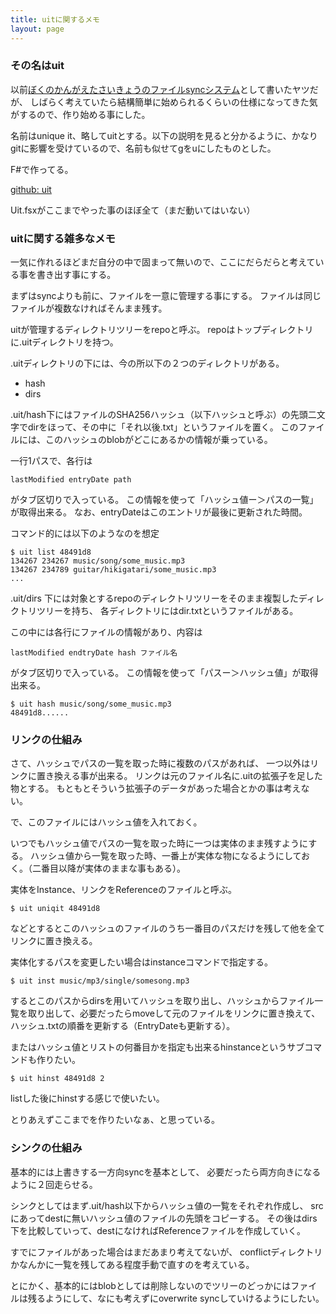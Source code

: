 ```yaml
---
title: uitに関するメモ
layout: page
---
```


### その名はuit

以前[ぼくのかんがえたさいきょうのファイルsyncシステム](https://karino2.github.io/2020/11/12/saikyou_file_sync.html)として書いたヤツだが、
しばらく考えていたら結構簡単に始められるくらいの仕様になってきた気がするので、作り始める事にした。

名前はunique it、略してuitとする。以下の説明を見ると分かるように、かなりgitに影響を受けているので、名前も似せてgをuにしたものとした。

F#で作ってる。

[github: uit](https://github.com/karino2/uit)

Uit.fsxがここまでやった事のほぼ全て（まだ動いてはいない）

### uitに関する雑多なメモ

一気に作れるほどまだ自分の中で固まって無いので、ここにだらだらと考えている事を書き出す事にする。

まずはsyncよりも前に、ファイルを一意に管理する事にする。
ファイルは同じファイルが複数なければそんまま残す。

uitが管理するディレクトリツリーをrepoと呼ぶ。
repoはトップディレクトリに.uitディレクトリを持つ。

.uitディレクトリの下には、今の所以下の２つのディレクトリがある。

- hash
- dirs

.uit/hash下にはファイルのSHA256ハッシュ（以下ハッシュと呼ぶ）の先頭二文字でdirをほって、その中に「それ以後.txt」というファイルを置く。
このファイルには、このハッシュのblobがどこにあるかの情報が乗っている。

一行1パスで、各行は

```
lastModified entryDate path
```

がタブ区切りで入っている。
この情報を使って「ハッシュ値ー＞パスの一覧」が取得出来る。
なお、entryDateはこのエントリが最後に更新された時間。

コマンド的には以下のようなのを想定

```
$ uit list 48491d8
134267 234267 music/song/some_music.mp3
134267 234789 guitar/hikigatari/some_music.mp3
...
```

.uit/dirs 下には対象とするrepoのディレクトリツリーをそのまま複製したディレクトリツリーを持ち、
各ディレクトリにはdir.txtというファイルがある。

この中には各行にファイルの情報があり、内容は

```
lastModified endtryDate hash ファイル名
```

がタブ区切りで入っている。
この情報を使って「パスー＞ハッシュ値」が取得出来る。

```
$ uit hash music/song/some_music.mp3
48491d8......
```

### リンクの仕組み

さて、ハッシュでパスの一覧を取った時に複数のパスがあれば、
一つ以外はリンクに置き換える事が出来る。
リンクは元のファイル名に.uitの拡張子を足した物とする。
もともとそういう拡張子のデータがあった場合とかの事は考えない。

で、このファイルにはハッシュ値を入れておく。

いつでもハッシュ値でパスの一覧を取った時に一つは実体のまま残すようにする。
ハッシュ値から一覧を取った時、一番上が実体な物になるようにしておく。（二番目以降が実体のままな事もある）。

実体をInstance、リンクをReferenceのファイルと呼ぶ。

```
$ uit uniqit 48491d8
```

などとするとこのハッシュのファイルのうち一番目のパスだけを残して他を全てリンクに置き換える。

実体化するパスを変更したい場合はinstanceコマンドで指定する。

```
$ uit inst music/mp3/single/somesong.mp3
```

するとこのパスからdirsを用いてハッシュを取り出し、ハッシュからファイル一覧を取り出して、必要だったらmoveして元のファイルをリンクに置き換えて、ハッシュ.txtの順番を更新する（EntryDateも更新する）。

またはハッシュ値とリストの何番目かを指定も出来るhinstanceというサブコマンドも作りたい。

```
$ uit hinst 48491d8 2
```

listした後にhinstする感じで使いたい。


とりあえずここまでを作りたいなぁ、と思っている。

### シンクの仕組み

基本的には上書きする一方向syncを基本として、
必要だったら両方向きになるように２回走らせる。

シンクとしてはまず.uit/hash以下からハッシュ値の一覧をそれぞれ作成し、
srcにあってdestに無いハッシュ値のファイルの先頭をコピーする。
その後はdirs下を比較していって、destになければReferenceファイルを作成していく。

すでにファイルがあった場合はまだあまり考えてないが、
conflictディレクトリかなんかに一覧を残してある程度手動で直すのを考えている。

とにかく、基本的にはblobとしては削除しないのでツリーのどっかにはファイルは残るようにして、なにも考えずにoverwrite syncしていけるようにしたい。